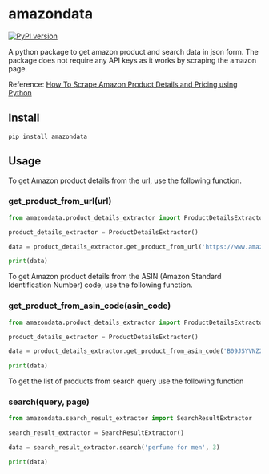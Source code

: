 # amazondata

[![PyPI version](https://badge.fury.io/py/amazondata.svg)](https://badge.fury.io/py/amazondata)

A python package to get amazon product and search data in json form. The package does not require any API keys as it works by scraping the amazon page.

Reference: [How To Scrape Amazon Product Details and Pricing using Python](https://medium.com/scrapehero/tutorial-how-to-scrape-amazon-product-details-using-python-56d40e7503b7)

## Install

```
pip install amazondata
```

## Usage

To get Amazon product details from the url, use the following function.

### get_product_from_url(url)

```python
from amazondata.product_details_extractor import ProductDetailsExtractor

product_details_extractor = ProductDetailsExtractor()

data = product_details_extractor.get_product_from_url('https://www.amazon.in/dp/B09JSYVNZ2')

print(data)
```

To get Amazon product details from the ASIN (Amazon Standard Identification Number) code, use the following function.

### get_product_from_asin_code(asin_code)

```python
from amazondata.product_details_extractor import ProductDetailsExtractor

product_details_extractor = ProductDetailsExtractor()

data = product_details_extractor.get_product_from_asin_code('B09JSYVNZ2')

print(data)
```

To get the list of products from search query use the following function

### search(query, page)

```python
from amazondata.search_result_extractor import SearchResultExtractor

search_result_extractor = SearchResultExtractor()

data = search_result_extractor.search('perfume for men', 3)

print(data)

```


